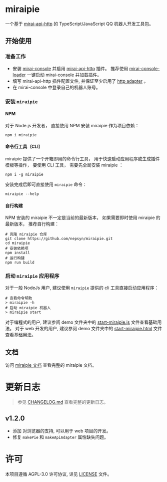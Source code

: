 # miraipie

一个基于 [mirai-api-http](https://github.com/project-mirai/mirai-api-http) 的 TypeScript/JavaScript QQ 机器人开发工具包。

## 开始使用

### 准备工作

- 安装 [mirai-console](https://github.com/mamoe/mirai-console)
  并启用 [mirai-api-http](https://github.com/project-mirai/mirai-api-http) 插件。
  推荐使用 [mirai-console-loader](https://github.com/iTXTech/mirai-console-loader) 一键启动 mirai-console 并加载插件。
- 填写 mirai-api-http 插件配置文件, 并保证至少启用了 [http adapter](https://github.com/project-mirai/mirai-api-http#adapter) 。
- 在 mirai-console 中登录自己的机器人账号。

### 安装 `miraipie`

#### NPM

对于 Node.js 开发者， 直接使用 NPM 安装 miraipie 作为项目依赖：

```shell
npm i miraipie
```

#### 命令行工具（CLI）

miraipie 提供了一个开箱即用的命令行工具， 用于快速启动应用程序或生成插件模板等操作， 要使用 CLI 工具， 需要先全局安装 miraipie ：

```shell
npm i -g miraipie
```

安装完成后即可直接使用 `miraipie` 命令：

```shell
miraipie --help
```

#### 自行构建

NPM 安装的 miraipie 不一定是当前的最新版本， 如果需要即时使用 miraipie 的最新版本， 推荐自行构建：

```shell
# 克隆 miraipie 仓库
git clone https://github.com/nepsyn/miraipie.git
cd miraipie
# 安装依赖项
npm install
# 运行构建
npm run build
```

### 启动 `miraipie` 应用程序

对于一般 NodeJs 用户, 建议使用 `miraipie` 提供的 cli 工具直接启动应用程序：

```shell
# 查看命令帮助
> miraipie -h
# 启动 miraipie 机器人
> miraipie start
```

对于编程式的用户, 建议参阅 demo 文件夹中的 [start-miraipie.js](demo/start-miraipie.js) 文件查看基础用法。
对于 web 开发的用户, 建议参阅 demo 文件夹中的 [start-miraipie.html](demo/start-miraipie.html) 文件查看基础用法。

## 文档

访问 [miraipie 文档](https://nepsyn.github.io/miraipie/) 查看完整的 miraipie 文档。

# 更新日志

> 参见 [CHANGELOG.md](CHANGELOG.md) 查看完整的更新日志。

## v1.2.0

- 添加 对浏览器的支持, 可以用于 web 项目的开发。
- 修复 `makePie` 和 `makeApiAdapter` 属性缺失问题。

# 许可

本项目遵循 AGPL-3.0 许可协议, 详见 [LICENSE](LICENSE) 文件。

